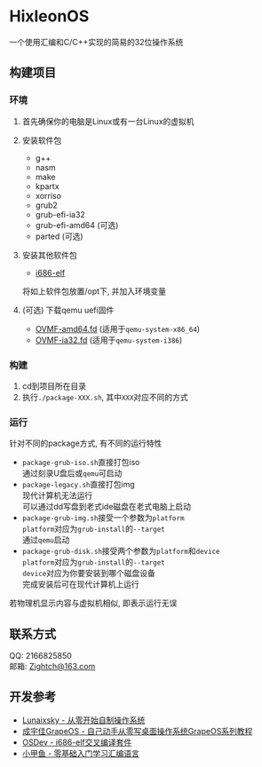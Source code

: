 # HixleonOS
一个使用汇编和C/C++实现的简易的32位操作系统  

## 构建项目
### 环境
1. 首先确保你的电脑是Linux或有一台Linux的虚拟机
2. 安装软件包
   * g++
   * nasm
   * make
   * kpartx
   * xorriso
   * grub2
   * grub-efi-ia32
   * grub-efi-amd64 (可选)
   * parted (可选)
3. 安装其他软件包
    * [i686-elf](https://sxjc1.staticplant.top:6001/i686-elf.tar.gz)  

   将如上软件包放置/opt下, 并加入环境变量
4. (可选) 下载qemu uefi固件
   * [OVMF-amd64.fd](https://sxjc1.staticplant.top:6001/OVMF-amd64.fd) (适用于`qemu-system-x86_64`)
   * [OVMF-ia32.fd](https://sxjc1.staticplant.top:6001/OVMF-ia32.fd) (适用于`qemu-system-i386`)

### 构建
1. cd到项目所在目录
2. 执行`./package-XXX.sh`, 其中`XXX`对应不同的方式  

### 运行
针对不同的package方式, 有不同的运行特性
* `package-grub-iso.sh`直接打包iso  
  通过刻录U盘后或`qemu`可启动
* `package-legacy.sh`直接打包img  
  现代计算机无法运行  
  可以通过dd写盘到老式ide磁盘在老式电脑上启动
* `package-grub-img.sh`接受一个参数为`platform`  
  `platform`对应为`grub-install`的`--target`  
  通过`qemu`启动
* `package-grub-disk.sh`接受两个参数为`platform`和`device`  
  `platform`对应为`grub-install`的`--target`  
  `device`对应为你要安装到哪个磁盘设备  
  完成安装后可在现代计算机上运行

若物理机显示内容与虚拟机相似, 即表示运行无误

## 联系方式
QQ: 2166825850  
邮箱: Zightch@163.com

## 开发参考
* [Lunaixsky - 从零开始自制操作系统](https://www.bilibili.com/video/BV1zv4y1g7J3/)
* [成宇佳GrapeOS - 自己动手从零写桌面操作系统GrapeOS系列教程](https://www.bilibili.com/video/BV1nv4y1b7Nj/)
* [OSDev - i686-elf交叉编译套件](https://wiki.osdev.org/GCC_Cross-Compiler)
* [小甲鱼 - 零基础入门学习汇编语言](https://www.bilibili.com/video/BV1Rs411c7HG/)
